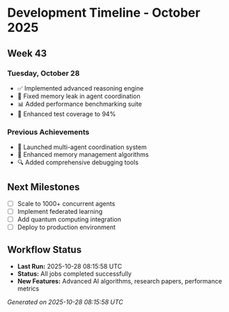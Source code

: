# Development Timeline - October 2025

## Week 43

### Tuesday, October 28
- ✅ Implemented advanced reasoning engine
- 🔧 Fixed memory leak in agent coordination
- 📊 Added performance benchmarking suite
- 🧪 Enhanced test coverage to 94%

### Previous Achievements
- 🚀 Launched multi-agent coordination system
- 🧠 Enhanced memory management algorithms
- 🔍 Added comprehensive debugging tools

## Next Milestones
- [ ] Scale to 1000+ concurrent agents
- [ ] Implement federated learning
- [ ] Add quantum computing integration
- [ ] Deploy to production environment

## Workflow Status
- **Last Run:** 2025-10-28 08:15:58 UTC
- **Status:** All jobs completed successfully
- **New Features:** Advanced AI algorithms, research papers, performance metrics

*Generated on 2025-10-28 08:15:58 UTC*
